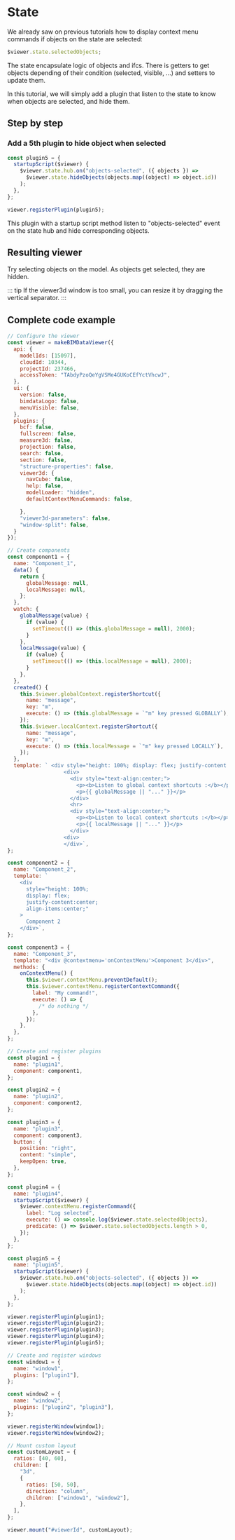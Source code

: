 # State

We already saw on previous tutorials how to display context menu commands if objects on the state are selected:

```javascript
$viewer.state.selectedObjects;
```

The state encapsulate logic of objects and ifcs. There is getters to get objects depending of their condition (selected, visible, ...) and setters to update them.

In this tutorial, we will simply add a plugin that listen to the state to know when objects are selected, and hide them.

## Step by step

### Add a 5th plugin to hide object when selected

```javascript
const plugin5 = {
  startupScript($viewer) {
    $viewer.state.hub.on("objects-selected", ({ objects }) =>
      $viewer.state.hideObjects(objects.map((object) => object.id))
    );
  },
};

viewer.registerPlugin(plugin5);
```

This plugin with a startup script method listen to "objects-selected" event on the state hub and hide corresponding objects.

## Resulting viewer

Try selecting objects on the model. As objects get selected, they are hidden.

::: tip
If the viewer3d window is too small, you can resize it by dragging the vertical separator.
:::

<ClientOnly>
  <BIMDataViewer config="state"/>
</ClientOnly>

## Complete code example

```javascript {143-150}
// Configure the viewer
const viewer = makeBIMDataViewer({
  api: {
    modelIds: [15097],
    cloudId: 10344,
    projectId: 237466,
    accessToken: "TAbdyPzoQeYgVSMe4GUKoCEfYctVhcwJ",
  },
  ui: {
    version: false,
    bimdataLogo: false,
    menuVisible: false,
  },
  plugins: {
    bcf: false,
    fullscreen: false,
    measure3d: false,
    projection: false,
    search: false,
    section: false,
    "structure-properties": false,
    viewer3d: {
      navCube: false,
      help: false,
      modelLoader: "hidden",
      defaultContextMenuCommands: false,

    },
    "viewer3d-parameters": false,
    "window-split": false,
  }
});

// Create components
const component1 = {
  name: "Component_1",
  data() {
    return {
      globalMessage: null,
      localMessage: null,
    };
  },
  watch: {
    globalMessage(value) {
      if (value) {
        setTimeout(() => (this.globalMessage = null), 2000);
      }
    },
    localMessage(value) {
      if (value) {
        setTimeout(() => (this.localMessage = null), 2000);
      }
    },
  },
  created() {
    this.$viewer.globalContext.registerShortcut({
      name: "message",
      key: "m",
      execute: () => (this.globalMessage = `"m" key pressed GLOBALLY`),
    });
    this.$viewer.localContext.registerShortcut({
      name: "message",
      key: "m",
      execute: () => (this.localMessage = `"m" key pressed LOCALLY`),
    });
  },
  template: ` <div style="height: 100%; display: flex; justify-content:center; align-items:center;">
                  <div>
                    <div style="text-align:center;">
                      <p><b>Listen to global context shortcuts :</b></p>
                      <p>{{ globalMessage || "..." }}</p>
                    </div>
                    <hr>
                    <div style="text-align:center;">
                      <p><b>Listen to local context shortcuts :</b></p>
                      <p>{{ localMessage || "..." }}</p>
                    </div>
                  <div>
                  </div>`,
};

const component2 = {
  name: "Component_2",
  template: `
    <div
      style="height: 100%;
      display: flex;
      justify-content:center;
      align-items:center;"
    >
      Component 2
    </div>`,
};

const component3 = {
  name: "Component_3",
  template: "<div @contextmenu='onContextMenu'>Component 3</div>",
  methods: {
    onContextMenu() {
      this.$viewer.contextMenu.preventDefault();
      this.$viewer.contextMenu.registerContextCommand({
        label: "My command!",
        execute: () => {
          /* do nothing */
        },
      });
    },
  },
};

// Create and register plugins
const plugin1 = {
  name: "plugin1",
  component: component1,
};

const plugin2 = {
  name: "plugin2",
  component: component2,
};

const plugin3 = {
  name: "plugin3",
  component: component3,
  button: {
    position: "right",
    content: "simple",
    keepOpen: true,
  },
};

const plugin4 = {
  name: "plugin4",
  startupScript($viewer) {
    $viewer.contextMenu.registerCommand({
      label: "Log selected",
      execute: () => console.log($viewer.state.selectedObjects),
      predicate: () => $viewer.state.selectedObjects.length > 0,
    });
  },
};

const plugin5 = {
  name: "plugin5",
  startupScript($viewer) {
    $viewer.state.hub.on("objects-selected", ({ objects }) =>
      $viewer.state.hideObjects(objects.map((object) => object.id))
    );
  },
};

viewer.registerPlugin(plugin1);
viewer.registerPlugin(plugin2);
viewer.registerPlugin(plugin3);
viewer.registerPlugin(plugin4);
viewer.registerPlugin(plugin5);

// Create and register windows
const window1 = {
  name: "window1",
  plugins: ["plugin1"],
};

const window2 = {
  name: "window2",
  plugins: ["plugin2", "plugin3"],
};

viewer.registerWindow(window1);
viewer.registerWindow(window2);

// Mount custom layout
const customLayout = {
  ratios: [40, 60],
  children: [
    "3d",
    {
      ratios: [50, 50],
      direction: "column",
      children: ["window1", "window2"],
    },
  ],
};

viewer.mount("#viewerId", customLayout);
```
